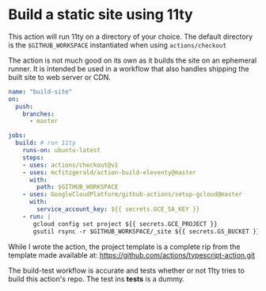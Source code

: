 # Build a static site using 11ty

This action will run 11ty on a directory of your choice. The default directory is the ```$GITHUB_WORKSPACE``` instantiated when using ```actions/checkout```

The action is not much good on its own as it builds the site on an ephemeral runner. It is intended be used in a workflow that also handles shipping the built site to web server or CDN.

```yaml
name: "build-site"
on:
  push:
    branches:
      - master

jobs:
  build: # run 11ty
    runs-on: ubuntu-latest
    steps:
    - uses: actions/checkout@v1
    - uses: mcfitzgerald/action-build-eleventy@master
      with:
        path: $GITHUB_WORKSPACE
    - uses: GoogleCloudPlatform/github-actions/setup-gcloud@master
      with:
        service_account_key: ${{ secrets.GCE_SA_KEY }}
    - run: |
       gcloud config set project ${{ secrets.GCE_PROJECT }}
       gsutil rsync -r $GITHUB_WORKSPACE/_site ${{ secrets.GS_BUCKET }}

```

While I wrote the action, the project template is a complete rip from the template made available at: https://github.com/actions/typescript-action.git

The build-test workflow is accurate and tests whether or not 11ty tries to build this action's repo. The test ins __tests__ is a dummy.  

